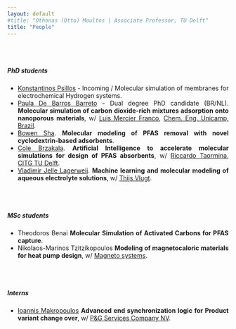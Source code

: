 ```yaml
---
layout: default
#title: "Othonas (Otto) Moultos | Associate Professor, TU Delft"
title: "People"
---
```


<div id="people" class="row">
<div  style="text-align: justify;" class="col-sm-12">
	<br/><br/>
<h5>PhD students</h5>

<section markdown="1">
<!-- - <img src="photos/Mate.jpeg" height= "100" width= "100">  -->

- [Konstantinos Psillos]() - Incoming / Molecular simulation of membranes for electrochemical Hydrogen systems.
- [Paula De Barros Barreto]() - Dual degree PhD candidate (BR/NL). <strong>Molecular simulation of carbon dioxide-rich mixtures adsorption onto nanoporous materials</strong>, w/ [Luis Mercier Franco](https://portal.edat.unicamp.br/perfil?origem=programas&docente=311804&sigla_unidade=&nome_unidade=&nome_programa=%20Pós-Graduação%20da%20Faculdade%20de%20Engenharia%20Química), [Chem. Eng. Unicamp, Brazil](https://unicamp.br/en/unicamp/faculdade-de-engenharia-quimica/).
- [Bowen Sha](https://www.linkedin.com/mynetwork/grow/). <strong>Molecular modeling of PFAS removal with novel cyclodextrin-based adsorbents</strong>. 
- [Cole Brzakala](https://www.linkedin.com/in/cole-brzakala/). <strong>Artificial Intelligence to accelerate molecular simulations for design of PFAS absorbents</strong>, w/ [Riccardo Taormina](https://www.tudelft.nl/citg/over-faculteit/afdelingen/watermanagement/medewerker/universitair-docent-onderwijzer/dr-riccardo-taormina), [CITG TU Delft](https://www.tudelft.nl/citg). 
- [Vladimir Jelle Lagerweij](https://www.linkedin.com/in/vladimir-jelle-lagerweij-21654021b/?originalSubdomain=nl). <strong>Machine learning and molecular modeling of aqueous electrolyte solutions</strong>, w/ [Thijs Vlugt](https://thijsvlugt.github.io/website/). 

	
<!-- 	In the context of collaboration, I am currently co-supervising:
- [Sebastian Price](https://porelab.no/2020/09/03/wecome-to-sebastian/) ([PoreLab NTNU](https://porelab.no), supervisors [Prof. Signe Kjelstrup](https://www.ntnu.no/ansatte/signe.kjelstrup) and [Dr. Anders Lervik](https://www.ntnu.edu/employees/anders.lervik)) on <strong>Modeling the ultrasound mediated transport of nanoparticles in tissue</strong>. -->

</section>

<!--   -->
<br/><br/>
<h5>MSc students</h5>
<section markdown="1">
 
- Theodoros Benai <strong>Molecular Simulation of Activated Carbons for PFAS capture</strong>. 
- Nikolaos-Marinos Tzitzikopoulos <strong>Modeling of magnetocaloric materials for heat pump design</strong>, w/ <a href="https://magneto.systems">Magneto systems</a>.

</section>

<br/><br/>
<h5>Interns</h5>
<section markdown="1">

- [Ioannis Makropoulos]() <strong>Advanced end synchronization logic for Product variant change over</strong>, w/ [P&G Services Company NV](https://us.pg.com).

</section>


<!-- <h5>BSc students</h5>
<section markdown="1">
	
- CSE minor group: T. van Kuik, E. Cerpac, W. Bekkers, S. Lykles, L. Duynkerke, Updating OCTP plugin for LAMMPS.
</section> -->


</div>
</div>

